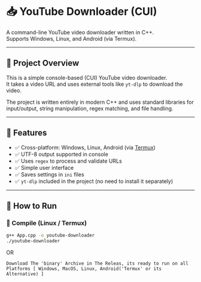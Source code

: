 # 📥 YouTube Downloader (CUI)

A command-line YouTube video downloader written in C++.  
Supports Windows, Linux, and Android (via Termux).

---

## 🧠 Project Overview

This is a simple console-based (CUI) YouTube video downloader.  
It takes a video URL and uses external tools like `yt-dlp` to download the video.

The project is written entirely in modern C++ and uses standard libraries for input/output, string manipulation, regex matching, and file handling.

---

## 🔧 Features

- ✅ Cross-platform: Windows, Linux, Android (via [Termux](https://termux.dev/))
- ✅ UTF-8 output supported in console
- ✅ Uses `regex` to process and validate URLs
- ✅ Simple user interface
- ✅ Saves settings in `ini` files
- ✅ `yt-dlp` included in the project (no need to install it separately)

---

## 🚀 How to Run

### 🧱 Compile (Linux / Termux)
```bash
g++ App.cpp -o youtube-downloader
./youtube-downloader
```
OR
```
Download The 'binary' Archive in The Releas, its ready to run on all Platforms [ Windows, MacOS, Linux, Android('Termux' or its Alternative) ]
```
